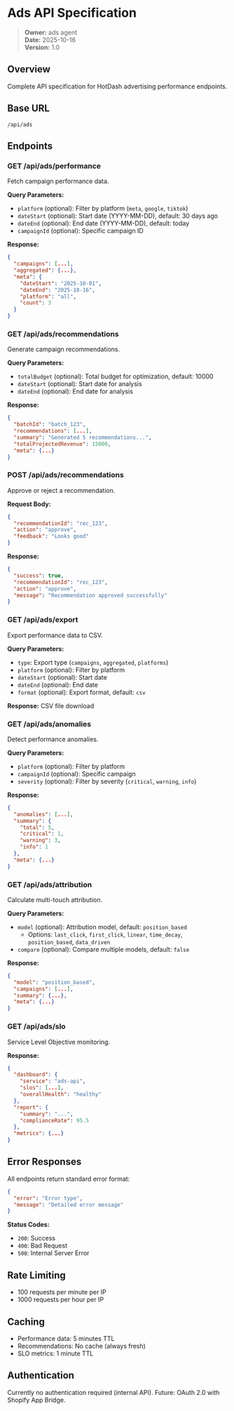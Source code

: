 # Ads API Specification

> **Owner:** ads agent  
> **Date:** 2025-10-16  
> **Version:** 1.0

## Overview

Complete API specification for HotDash advertising performance endpoints.

## Base URL

```
/api/ads
```

## Endpoints

### GET /api/ads/performance

Fetch campaign performance data.

**Query Parameters:**
- `platform` (optional): Filter by platform (`meta`, `google`, `tiktok`)
- `dateStart` (optional): Start date (YYYY-MM-DD), default: 30 days ago
- `dateEnd` (optional): End date (YYYY-MM-DD), default: today
- `campaignId` (optional): Specific campaign ID

**Response:**
```json
{
  "campaigns": [...],
  "aggregated": {...},
  "meta": {
    "dateStart": "2025-10-01",
    "dateEnd": "2025-10-16",
    "platform": "all",
    "count": 3
  }
}
```

### GET /api/ads/recommendations

Generate campaign recommendations.

**Query Parameters:**
- `totalBudget` (optional): Total budget for optimization, default: 10000
- `dateStart` (optional): Start date for analysis
- `dateEnd` (optional): End date for analysis

**Response:**
```json
{
  "batchId": "batch_123",
  "recommendations": [...],
  "summary": "Generated 5 recommendations...",
  "totalProjectedRevenue": 15000,
  "meta": {...}
}
```

### POST /api/ads/recommendations

Approve or reject a recommendation.

**Request Body:**
```json
{
  "recommendationId": "rec_123",
  "action": "approve",
  "feedback": "Looks good"
}
```

**Response:**
```json
{
  "success": true,
  "recommendationId": "rec_123",
  "action": "approve",
  "message": "Recommendation approved successfully"
}
```

### GET /api/ads/export

Export performance data to CSV.

**Query Parameters:**
- `type`: Export type (`campaigns`, `aggregated`, `platforms`)
- `platform` (optional): Filter by platform
- `dateStart` (optional): Start date
- `dateEnd` (optional): End date
- `format` (optional): Export format, default: `csv`

**Response:**
CSV file download

### GET /api/ads/anomalies

Detect performance anomalies.

**Query Parameters:**
- `platform` (optional): Filter by platform
- `campaignId` (optional): Specific campaign
- `severity` (optional): Filter by severity (`critical`, `warning`, `info`)

**Response:**
```json
{
  "anomalies": [...],
  "summary": {
    "total": 5,
    "critical": 1,
    "warning": 3,
    "info": 1
  },
  "meta": {...}
}
```

### GET /api/ads/attribution

Calculate multi-touch attribution.

**Query Parameters:**
- `model` (optional): Attribution model, default: `position_based`
  - Options: `last_click`, `first_click`, `linear`, `time_decay`, `position_based`, `data_driven`
- `compare` (optional): Compare multiple models, default: `false`

**Response:**
```json
{
  "model": "position_based",
  "campaigns": [...],
  "summary": {...},
  "meta": {...}
}
```

### GET /api/ads/slo

Service Level Objective monitoring.

**Response:**
```json
{
  "dashboard": {
    "service": "ads-api",
    "slos": [...],
    "overallHealth": "healthy"
  },
  "report": {
    "summary": "...",
    "complianceRate": 95.5
  },
  "metrics": {...}
}
```

## Error Responses

All endpoints return standard error format:

```json
{
  "error": "Error type",
  "message": "Detailed error message"
}
```

**Status Codes:**
- `200`: Success
- `400`: Bad Request
- `500`: Internal Server Error

## Rate Limiting

- 100 requests per minute per IP
- 1000 requests per hour per IP

## Caching

- Performance data: 5 minutes TTL
- Recommendations: No cache (always fresh)
- SLO metrics: 1 minute TTL

## Authentication

Currently no authentication required (internal API).
Future: OAuth 2.0 with Shopify App Bridge.

